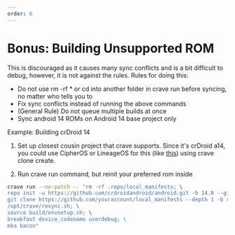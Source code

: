 ```yaml
---
order: 6
---
```


# Bonus: Building Unsupported ROM

This is discouraged as it causes many sync conflicts and is a bit difficult to debug, however, it is not against the rules.
Rules for doing this:

- Do not use rm -rf * or cd into another folder in crave run before
  syncing, no matter who tells you to
- Fix sync conflicts instead of running the above commands
- (General Rule) Do not queue multiple builds at once
- Sync android 14 ROMs on Android 14 base project only

Example: Building crDroid 14

1. Set up closest cousin project that crave supports. Since it's
crDroid a14, you could use CipherOS or LineageOS for this (like
[this](./setting-up-the-project.md))
using crave clone create.

2. Run crave run command, but reinit your preferred rom inside

```bash
crave run --no-patch -- "rm -rf .repo/local_manifests; \
repo init -u https://github.com/crdroidandroid/android.git -b 14.0 --git-lfs; \
git clone https://github.com/youraccount/local_manifests --depth 1 -b rising-14 .repo/local_manifests; \ 
/opt/crave/resync.sh; \
source build/envsetup.sh; \
breakfast device_codename userdebug; \ 
mka bacon"
```
